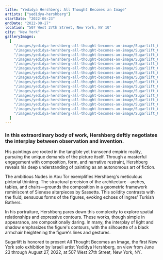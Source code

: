 ```yaml
---
title: "Yedidya Hershberg: All Thought Becomes an Image"
artists: ["yedidya-hershberg"]
startDate: "2022-06-23"
endDate: "2022-08-27"
location: "507 West 27th Street, New York, NY 10"
city: "New York"
galleryImages:
  [
    "/images/yedidya-hershberg-all-thought-becomes-an-image/Sugarlift_Gallery_Yedidya_Hershberg_All_Thought_Becomes_An_Image_1.jpg",
    "/images/yedidya-hershberg-all-thought-becomes-an-image/Sugarlift_Gallery_Yedidya_Hershberg_All_Thought_Becomes_An_Image_2.jpg",
    "/images/yedidya-hershberg-all-thought-becomes-an-image/Sugarlift_Gallery_Yedidya_Hershberg_All_Thought_Becomes_An_Image_3.jpg",
    "/images/yedidya-hershberg-all-thought-becomes-an-image/Sugarlift_Gallery_Yedidya_Hershberg_All_Thought_Becomes_An_Image_4.jpg",
    "/images/yedidya-hershberg-all-thought-becomes-an-image/Sugarlift_Gallery_Yedidya_Hershberg_All_Thought_Becomes_An_Image_5.jpg",
    "/images/yedidya-hershberg-all-thought-becomes-an-image/Sugarlift_Gallery_Yedidya_Hershberg_All_Thought_Becomes_An_Image_6.jpg",
    "/images/yedidya-hershberg-all-thought-becomes-an-image/Sugarlift_Gallery_Yedidya_Hershberg_All_Thought_Becomes_An_Image_7.jpg",
    "/images/yedidya-hershberg-all-thought-becomes-an-image/Sugarlift_Gallery_Yedidya_Hershberg_All_Thought_Becomes_An_Image_8.jpg",
    "/images/yedidya-hershberg-all-thought-becomes-an-image/Sugarlift_Gallery_Yedidya_Hershberg_All_Thought_Becomes_An_Image_9.jpg",
    "/images/yedidya-hershberg-all-thought-becomes-an-image/Sugarlift_Gallery_Yedidya_Hershberg_All_Thought_Becomes_An_Image_10.jpg",
    "/images/yedidya-hershberg-all-thought-becomes-an-image/Sugarlift_Gallery_Yedidya_Hershberg_All_Thought_Becomes_An_Image_11.jpg",
    "/images/yedidya-hershberg-all-thought-becomes-an-image/Sugarlift_Gallery_Yedidya_Hershberg_All_Thought_Becomes_An_Image_12.jpg",
    "/images/yedidya-hershberg-all-thought-becomes-an-image/Sugarlift_Gallery_Yedidya_Hershberg_All_Thought_Becomes_An_Image_13.jpg",
    "/images/yedidya-hershberg-all-thought-becomes-an-image/Sugarlift_Gallery_Yedidya_Hershberg_All_Thought_Becomes_An_Image_14.jpg",
    "/images/yedidya-hershberg-all-thought-becomes-an-image/Sugarlift_Gallery_Yedidya_Hershberg_All_Thought_Becomes_An_Image_15.jpg",
    "/images/yedidya-hershberg-all-thought-becomes-an-image/Sugarlift_Gallery_Yedidya_Hershberg_All_Thought_Becomes_An_Image_16.jpg",
  ]
---
```


### In this extraordinary body of work, Hershberg deftly negotiates the interplay between observation and invention.

His paintings are rooted in the tangible yet transcend empiric reality, pursuing the unique demands of the picture itself. Through a masterful engagement with composition, form, and narrative restraint, Hershberg reveals his deep understanding of painting as an autonomous art of fiction.

The ambitious Nudes in Abu Tor exemplifies Hershberg's meticulous pictorial thinking. The structural precision of the architecture—arches, tables, and chairs—grounds the composition in a geometric framework reminiscent of Sienese altarpieces by Sassetta. This solidity contrasts with the fluid, sensuous forms of the figures, evoking echoes of Ingres' Turkish Bathers.

In his portraiture, Hershberg pares down this complexity to explore spatial relationships and expressive contours. These works, though simple in appearance, are compositionally daring. In many, the interplay of light and shadow emphasizes the figure's contours, with the silhouette of a black armchair heightening the figure's lines and gestures.

Sugarlift is honored to present All Thought Becomes an Image, the first New York solo exhibition by Israeli artist Yedidya Hershberg, on view from June 23 through August 27, 2022, at 507 West 27th Street, New York, NY.
